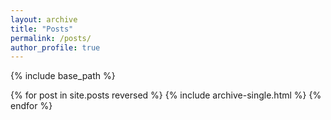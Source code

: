 ```yaml
---
layout: archive
title: "Posts"
permalink: /posts/
author_profile: true
---
```



{% include base_path %}

{% for post in site.posts reversed %}
  {% include archive-single.html %}
{% endfor %}
